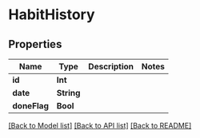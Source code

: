 # HabitHistory

## Properties
Name | Type | Description | Notes
------------ | ------------- | ------------- | -------------
**id** | **Int** |  | 
**date** | **String** |  | 
**doneFlag** | **Bool** |  | 

[[Back to Model list]](../README.md#documentation-for-models) [[Back to API list]](../README.md#documentation-for-api-endpoints) [[Back to README]](../README.md)


